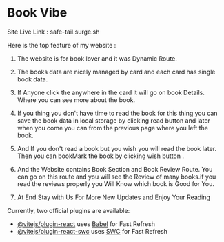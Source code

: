 # Book Vibe
Site Live Link : safe-tail.surge.sh

Here is the top feature of my website :
1) The website is for book lover and it was Dynamic Route.

2) The books data are nicely managed by card and each card has single book data.

3) If Anyone click the anywhere in the card it will go on book Details. Where you can see more about the book.

4) If you thing you don't have time to read the book for this thing you can save the book data in local storage by clicking read button and later when you come you can from the previous page where you left the book.

5) And If you don't read a book but you wish you will read the book later. Then you can bookMark the book by clicking wish button .

6) And the Website contains Book Section and Book Review Route. You can go on this route and you will see the Review of many books.if you read the reviews properly you Will Know which book is Good for You.

7) At End Stay with Us For More New Updates and Enjoy Your Reading  

Currently, two official plugins are available:

- [@vitejs/plugin-react](https://github.com/vitejs/vite-plugin-react/blob/main/packages/plugin-react/README.md) uses [Babel](https://babeljs.io/) for Fast Refresh
- [@vitejs/plugin-react-swc](https://github.com/vitejs/vite-plugin-react-swc) uses [SWC](https://swc.rs/) for Fast Refresh
